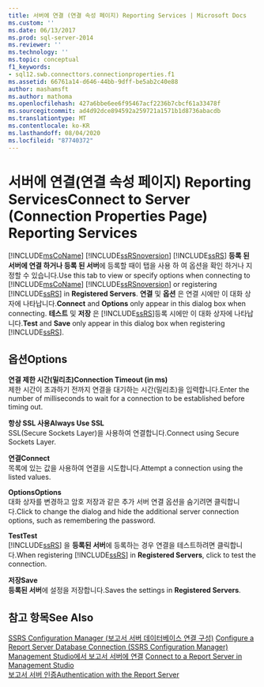 ```yaml
---
title: 서버에 연결 (연결 속성 페이지) Reporting Services | Microsoft Docs
ms.custom: ''
ms.date: 06/13/2017
ms.prod: sql-server-2014
ms.reviewer: ''
ms.technology: ''
ms.topic: conceptual
f1_keywords:
- sql12.swb.connecttors.connectionproperties.f1
ms.assetid: 66761a14-d646-44bb-9dff-be5ab2c40e88
author: mashamsft
ms.author: mathoma
ms.openlocfilehash: 427a6bbe6ee6f95467acf2236b7cbcf61a33478f
ms.sourcegitcommit: ad4d92dce894592a259721a1571b1d8736abacdb
ms.translationtype: MT
ms.contentlocale: ko-KR
ms.lasthandoff: 08/04/2020
ms.locfileid: "87740372"
---
```

# <a name="connect-to-server-connection-properties-page-reporting-services"></a><span data-ttu-id="6eec5-102">서버에 연결(연결 속성 페이지) Reporting Services</span><span class="sxs-lookup"><span data-stu-id="6eec5-102">Connect to Server (Connection Properties Page) Reporting Services</span></span>
  <span data-ttu-id="6eec5-103">[!INCLUDE[msCoName](../includes/msconame-md.md)] [!INCLUDE[ssRSnoversion](../includes/ssrsnoversion-md.md)] [!INCLUDE[ssRS](../includes/ssrs.md)] **등록 된 서버에 연결 하거나 등록 된 서버**에 등록할 때이 탭을 사용 하 여 옵션을 확인 하거나 지정할 수 있습니다.</span><span class="sxs-lookup"><span data-stu-id="6eec5-103">Use this tab to view or specify options when connecting to [!INCLUDE[msCoName](../includes/msconame-md.md)] [!INCLUDE[ssRSnoversion](../includes/ssrsnoversion-md.md)] or registering [!INCLUDE[ssRS](../includes/ssrs.md)] in **Registered Servers**.</span></span> <span data-ttu-id="6eec5-104">**연결** 및 **옵션** 은 연결 시에만 이 대화 상자에 나타납니다.</span><span class="sxs-lookup"><span data-stu-id="6eec5-104">**Connect** and **Options** only appear in this dialog box when connecting.</span></span> <span data-ttu-id="6eec5-105">**테스트** 및 **저장** 은 [!INCLUDE[ssRS](../includes/ssrs.md)]등록 시에만 이 대화 상자에 나타납니다.</span><span class="sxs-lookup"><span data-stu-id="6eec5-105">**Test** and **Save** only appear in this dialog box when registering [!INCLUDE[ssRS](../includes/ssrs.md)].</span></span>  
  
## <a name="options"></a><span data-ttu-id="6eec5-106">옵션</span><span class="sxs-lookup"><span data-stu-id="6eec5-106">Options</span></span>  
 <span data-ttu-id="6eec5-107">**연결 제한 시간(밀리초)**</span><span class="sxs-lookup"><span data-stu-id="6eec5-107">**Connection Timeout (in ms)**</span></span>  
 <span data-ttu-id="6eec5-108">제한 시간이 초과하기 전까지 연결을 대기하는 시간(밀리초)을 입력합니다.</span><span class="sxs-lookup"><span data-stu-id="6eec5-108">Enter the number of milliseconds to wait for a connection to be established before timing out.</span></span>  
  
 <span data-ttu-id="6eec5-109">**항상 SSL 사용**</span><span class="sxs-lookup"><span data-stu-id="6eec5-109">**Always Use SSL**</span></span>  
 <span data-ttu-id="6eec5-110">SSL(Secure Sockets Layer)을 사용하여 연결합니다.</span><span class="sxs-lookup"><span data-stu-id="6eec5-110">Connect using Secure Sockets Layer.</span></span>  
  
 <span data-ttu-id="6eec5-111">**연결**</span><span class="sxs-lookup"><span data-stu-id="6eec5-111">**Connect**</span></span>  
 <span data-ttu-id="6eec5-112">목록에 있는 값을 사용하여 연결을 시도합니다.</span><span class="sxs-lookup"><span data-stu-id="6eec5-112">Attempt a connection using the listed values.</span></span>  
  
 <span data-ttu-id="6eec5-113">**Options**</span><span class="sxs-lookup"><span data-stu-id="6eec5-113">**Options**</span></span>  
 <span data-ttu-id="6eec5-114">대화 상자를 변경하고 암호 저장과 같은 추가 서버 연결 옵션을 숨기려면 클릭합니다.</span><span class="sxs-lookup"><span data-stu-id="6eec5-114">Click to change the dialog and hide the additional server connection options, such as remembering the password.</span></span>  
  
 <span data-ttu-id="6eec5-115">**Test**</span><span class="sxs-lookup"><span data-stu-id="6eec5-115">**Test**</span></span>  
 <span data-ttu-id="6eec5-116">[!INCLUDE[ssRS](../includes/ssrs.md)] 을 **등록된 서버**에 등록하는 경우 연결을 테스트하려면 클릭합니다.</span><span class="sxs-lookup"><span data-stu-id="6eec5-116">When registering [!INCLUDE[ssRS](../includes/ssrs.md)] in **Registered Servers**, click to test the connection.</span></span>  
  
 <span data-ttu-id="6eec5-117">**저장**</span><span class="sxs-lookup"><span data-stu-id="6eec5-117">**Save**</span></span>  
 <span data-ttu-id="6eec5-118">**등록된 서버**에 설정을 저장합니다.</span><span class="sxs-lookup"><span data-stu-id="6eec5-118">Saves the settings in **Registered Servers**.</span></span>  
  
## <a name="see-also"></a><span data-ttu-id="6eec5-119">참고 항목</span><span class="sxs-lookup"><span data-stu-id="6eec5-119">See Also</span></span>  
 <span data-ttu-id="6eec5-120">[SSRS Configuration Manager &#40;보고서 서버 데이터베이스 연결 구성&#41;](../../2014/sql-server/install/configure-a-report-server-database-connection-ssrs-configuration-manager.md) </span><span class="sxs-lookup"><span data-stu-id="6eec5-120">[Configure a Report Server Database Connection  &#40;SSRS Configuration Manager&#41;](../../2014/sql-server/install/configure-a-report-server-database-connection-ssrs-configuration-manager.md) </span></span>  
 <span data-ttu-id="6eec5-121">[Management Studio에서 보고서 서버에 연결](../reporting-services/tools/connect-to-a-report-server-in-management-studio.md) </span><span class="sxs-lookup"><span data-stu-id="6eec5-121">[Connect to a Report Server in Management Studio](../reporting-services/tools/connect-to-a-report-server-in-management-studio.md) </span></span>  
 [<span data-ttu-id="6eec5-122">보고서 서버 인증</span><span class="sxs-lookup"><span data-stu-id="6eec5-122">Authentication with the Report Server</span></span>](../reporting-services/security/authentication-with-the-report-server.md)  
  
  
